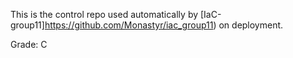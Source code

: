 This is the control repo used automatically by [IaC-group11]https://github.com/Monastyr/iac_group11) on deployment.

Grade: C
